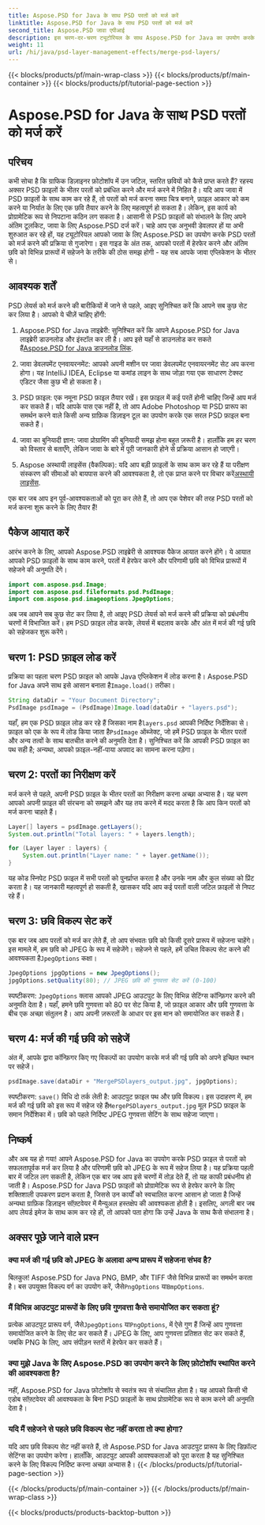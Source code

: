 ```yaml
---
title: Aspose.PSD for Java के साथ PSD परतों को मर्ज करें
linktitle: Aspose.PSD for Java के साथ PSD परतों को मर्ज करें
second_title: Aspose.PSD जावा एपीआई
description: इस चरण-दर-चरण ट्यूटोरियल के साथ Aspose.PSD for Java का उपयोग करके PSD लेयर्स को मर्ज करना सीखें। इमेज प्रोसेसिंग कार्यों को स्वचालित करने की चाह रखने वाले डेवलपर्स के लिए बिल्कुल सही।
weight: 11
url: /hi/java/psd-layer-management-effects/merge-psd-layers/
---
```


{{< blocks/products/pf/main-wrap-class >}}
{{< blocks/products/pf/main-container >}}
{{< blocks/products/pf/tutorial-page-section >}}

# Aspose.PSD for Java के साथ PSD परतों को मर्ज करें

## परिचय

कभी सोचा है कि ग्राफिक डिज़ाइनर फ़ोटोशॉप में उन जटिल, स्तरित छवियों को कैसे प्राप्त करते हैं? रहस्य अक्सर PSD फ़ाइलों के भीतर परतों को प्रबंधित करने और मर्ज करने में निहित है। यदि आप जावा में PSD फ़ाइलों के साथ काम कर रहे हैं, तो परतों को मर्ज करना समग्र चित्र बनाने, फ़ाइल आकार को कम करने या निर्यात के लिए एक छवि तैयार करने के लिए महत्वपूर्ण हो सकता है। लेकिन, इस कार्य को प्रोग्रामेटिक रूप से निपटाना कठिन लग सकता है। आसानी से PSD फ़ाइलों को संभालने के लिए अपने अंतिम टूलकिट, जावा के लिए Aspose.PSD दर्ज करें। चाहे आप एक अनुभवी डेवलपर हों या अभी शुरुआत कर रहे हों, यह ट्यूटोरियल आपको जावा के लिए Aspose.PSD का उपयोग करके PSD परतों को मर्ज करने की प्रक्रिया से गुजारेगा। इस गाइड के अंत तक, आपको परतों में हेरफेर करने और अंतिम छवि को विभिन्न प्रारूपों में सहेजने के तरीके की ठोस समझ होगी - यह सब आपके जावा एप्लिकेशन के भीतर से।

## आवश्यक शर्तें

PSD लेयर्स को मर्ज करने की बारीकियों में जाने से पहले, आइए सुनिश्चित करें कि आपने सब कुछ सेट कर लिया है। आपको ये चीज़ें चाहिए होंगी:

1. Aspose.PSD for Java लाइब्रेरी: सुनिश्चित करें कि आपने Aspose.PSD for Java लाइब्रेरी डाउनलोड और इंस्टॉल कर ली है। आप इसे यहाँ से डाउनलोड कर सकते हैं[Aspose.PSD for Java डाउनलोड लिंक](https://releases.aspose.com/psd/java/).

2. जावा डेवलपमेंट एनवायरनमेंट: आपको अपनी मशीन पर जावा डेवलपमेंट एनवायरनमेंट सेट अप करना होगा। यह IntelliJ IDEA, Eclipse या कमांड लाइन के साथ जोड़ा गया एक साधारण टेक्स्ट एडिटर जैसा कुछ भी हो सकता है।

3. PSD फ़ाइल: एक नमूना PSD फ़ाइल तैयार रखें। इस फ़ाइल में कई परतें होनी चाहिए जिन्हें आप मर्ज कर सकते हैं। यदि आपके पास एक नहीं है, तो आप Adobe Photoshop या PSD प्रारूप का समर्थन करने वाले किसी अन्य ग्राफ़िक डिज़ाइन टूल का उपयोग करके एक सरल PSD फ़ाइल बना सकते हैं।

4. जावा का बुनियादी ज्ञान: जावा प्रोग्रामिंग की बुनियादी समझ होना बहुत ज़रूरी है। हालाँकि हम हर चरण को विस्तार से बताएँगे, लेकिन जावा के बारे में पूरी जानकारी होने से प्रक्रिया आसान हो जाएगी।

5.  Aspose अस्थायी लाइसेंस (वैकल्पिक): यदि आप बड़ी फ़ाइलों के साथ काम कर रहे हैं या परीक्षण संस्करण की सीमाओं को बायपास करने की आवश्यकता है, तो एक प्राप्त करने पर विचार करें[अस्थायी लाइसेंस](https://purchase.aspose.com/temporary-license/).

एक बार जब आप इन पूर्व-आवश्यकताओं को पूरा कर लेते हैं, तो आप एक पेशेवर की तरह PSD परतों को मर्ज करना शुरू करने के लिए तैयार हैं!

## पैकेज आयात करें

आरंभ करने के लिए, आपको Aspose.PSD लाइब्रेरी से आवश्यक पैकेज आयात करने होंगे। ये आयात आपको PSD फ़ाइलों के साथ काम करने, परतों में हेरफेर करने और परिणामी छवि को विभिन्न प्रारूपों में सहेजने की अनुमति देंगे।

```java
import com.aspose.psd.Image;
import com.aspose.psd.fileformats.psd.PsdImage;
import com.aspose.psd.imageoptions.JpegOptions;
```

अब जब आपने सब कुछ सेट कर लिया है, तो आइए PSD लेयर्स को मर्ज करने की प्रक्रिया को प्रबंधनीय चरणों में विभाजित करें। हम PSD फ़ाइल लोड करके, लेयर्स में बदलाव करके और अंत में मर्ज की गई छवि को सहेजकर शुरू करेंगे।

## चरण 1: PSD फ़ाइल लोड करें

 प्रक्रिया का पहला चरण PSD फ़ाइल को आपके Java एप्लिकेशन में लोड करना है। Aspose.PSD for Java अपने साथ इसे आसान बनाता है`Image.load()` तरीका।

```java
String dataDir = "Your Document Directory";
PsdImage psdImage = (PsdImage)Image.load(dataDir + "layers.psd");
```

 यहाँ, हम एक PSD फ़ाइल लोड कर रहे हैं जिसका नाम है`layers.psd` आपकी निर्दिष्ट निर्देशिका से। फ़ाइल को एक के रूप में लोड किया जाता है`PsdImage` ऑब्जेक्ट, जो हमें PSD फ़ाइल के भीतर परतों और अन्य तत्वों के साथ बातचीत करने की अनुमति देता है। सुनिश्चित करें कि आपकी PSD फ़ाइल का पथ सही है; अन्यथा, आपको फ़ाइल-नहीं-पाया अपवाद का सामना करना पड़ेगा।

## चरण 2: परतों का निरीक्षण करें

मर्ज करने से पहले, अपनी PSD फ़ाइल के भीतर परतों का निरीक्षण करना अच्छा अभ्यास है। यह चरण आपको अपनी फ़ाइल की संरचना को समझने और यह तय करने में मदद करता है कि आप किन परतों को मर्ज करना चाहते हैं।

```java
Layer[] layers = psdImage.getLayers();
System.out.println("Total layers: " + layers.length);

for (Layer layer : layers) {
    System.out.println("Layer name: " + layer.getName());
}
```

यह कोड स्निपेट PSD फ़ाइल में सभी परतों को पुनर्प्राप्त करता है और उनके नाम और कुल संख्या को प्रिंट करता है। यह जानकारी महत्वपूर्ण हो सकती है, खासकर यदि आप कई परतों वाली जटिल फ़ाइलों से निपट रहे हैं।

## चरण 3: छवि विकल्प सेट करें

 एक बार जब आप परतों को मर्ज कर लेते हैं, तो आप संभवतः छवि को किसी दूसरे प्रारूप में सहेजना चाहेंगे। इस मामले में, हम छवि को JPEG के रूप में सहेजेंगे। सहेजने से पहले, हमें उचित विकल्प सेट करने की आवश्यकता है`JpegOptions` कक्षा।

```java
JpegOptions jpgOptions = new JpegOptions();
jpgOptions.setQuality(80); // JPEG छवि की गुणवत्ता सेट करें (0-100)
```

स्पष्टीकरण:
`JpegOptions` क्लास आपको JPEG आउटपुट के लिए विभिन्न सेटिंग्स कॉन्फ़िगर करने की अनुमति देता है। यहाँ, हमने छवि गुणवत्ता को 80 पर सेट किया है, जो फ़ाइल आकार और छवि गुणवत्ता के बीच एक अच्छा संतुलन है। आप अपनी ज़रूरतों के आधार पर इस मान को समायोजित कर सकते हैं।

## चरण 4: मर्ज की गई छवि को सहेजें

अंत में, आपके द्वारा कॉन्फ़िगर किए गए विकल्पों का उपयोग करके मर्ज की गई छवि को अपने इच्छित स्थान पर सहेजें।

```java
psdImage.save(dataDir + "MergePSDlayers_output.jpg", jpgOptions);
```

स्पष्टीकरण:
`save()` विधि दो तर्क लेती है: आउटपुट फ़ाइल पथ और छवि विकल्प। इस उदाहरण में, हम मर्ज की गई छवि को इस रूप में सहेज रहे हैं`MergePSDlayers_output.jpg` मूल PSD फ़ाइल के समान निर्देशिका में। छवि को पहले निर्दिष्ट JPEG गुणवत्ता सेटिंग के साथ सहेजा जाएगा।

## निष्कर्ष

और अब यह हो गया! आपने Aspose.PSD for Java का उपयोग करके PSD फ़ाइल से परतों को सफलतापूर्वक मर्ज कर लिया है और परिणामी छवि को JPEG के रूप में सहेज लिया है। यह प्रक्रिया पहली बार में जटिल लग सकती है, लेकिन एक बार जब आप इसे चरणों में तोड़ देते हैं, तो यह काफी प्रबंधनीय हो जाती है। Aspose.PSD for Java PSD फ़ाइलों को प्रोग्रामेटिक रूप से हेरफेर करने के लिए शक्तिशाली उपकरण प्रदान करता है, जिससे उन कार्यों को स्वचालित करना आसान हो जाता है जिन्हें अन्यथा ग्राफ़िक डिज़ाइन सॉफ़्टवेयर में मैन्युअल हस्तक्षेप की आवश्यकता होती है। इसलिए, अगली बार जब आप लेयर्ड इमेज के साथ काम कर रहे हों, तो आपको पता होगा कि उन्हें Java के साथ कैसे संभालना है।

## अक्सर पूछे जाने वाले प्रश्न

### क्या मर्ज की गई छवि को JPEG के अलावा अन्य प्रारूप में सहेजना संभव है?
बिलकुल! Aspose.PSD for Java PNG, BMP, और TIFF जैसे विभिन्न प्रारूपों का समर्थन करता है। बस उपयुक्त विकल्प वर्ग का उपयोग करें, जैसे`PngOptions` या`BmpOptions`.

### मैं विभिन्न आउटपुट प्रारूपों के लिए छवि गुणवत्ता कैसे समायोजित कर सकता हूं?
 प्रत्येक आउटपुट प्रारूप वर्ग, जैसे`JpegOptions` या`PngOptions`, में ऐसे गुण हैं जिन्हें आप गुणवत्ता समायोजित करने के लिए सेट कर सकते हैं। JPEG के लिए, आप गुणवत्ता प्रतिशत सेट कर सकते हैं, जबकि PNG के लिए, आप संपीड़न स्तरों में हेरफेर कर सकते हैं।

### क्या मुझे Java के लिए Aspose.PSD का उपयोग करने के लिए फ़ोटोशॉप स्थापित करने की आवश्यकता है?
नहीं, Aspose.PSD for Java फ़ोटोशॉप से स्वतंत्र रूप से संचालित होता है। यह आपको किसी भी एडोब सॉफ़्टवेयर की आवश्यकता के बिना PSD फ़ाइलों के साथ प्रोग्रामेटिक रूप से काम करने की अनुमति देता है।

### यदि मैं सहेजने से पहले छवि विकल्प सेट नहीं करता तो क्या होगा?
यदि आप छवि विकल्प सेट नहीं करते हैं, तो Aspose.PSD for Java आउटपुट प्रारूप के लिए डिफ़ॉल्ट सेटिंग्स का उपयोग करेगा। हालाँकि, आउटपुट आपकी आवश्यकताओं को पूरा करता है यह सुनिश्चित करने के लिए विकल्प निर्दिष्ट करना अच्छा अभ्यास है।
{{< /blocks/products/pf/tutorial-page-section >}}

{{< /blocks/products/pf/main-container >}}
{{< /blocks/products/pf/main-wrap-class >}}

{{< blocks/products/products-backtop-button >}}
